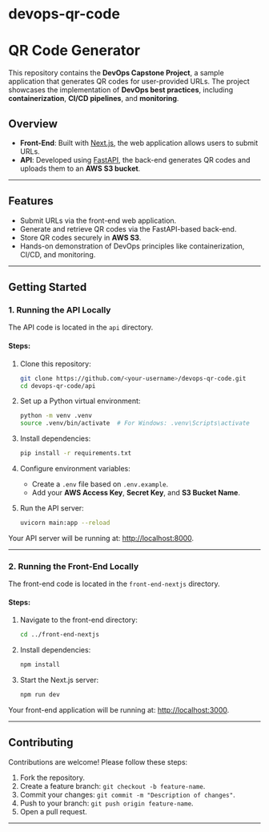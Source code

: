 # devops-qr-code


#  QR Code Generator  

This repository contains the **DevOps Capstone Project**, a sample application that generates QR codes for user-provided URLs. The project showcases the implementation of **DevOps best practices**, including **containerization**, **CI/CD pipelines**, and **monitoring**.  

## **Overview**  
- **Front-End**: Built with [Next.js](https://nextjs.org/), the web application allows users to submit URLs.  
- **API**: Developed using [FastAPI](https://fastapi.tiangolo.com/), the back-end generates QR codes and uploads them to an **AWS S3 bucket**.  

---

## **Features**  
- Submit URLs via the front-end web application.  
- Generate and retrieve QR codes via the FastAPI-based back-end.  
- Store QR codes securely in **AWS S3**.  
- Hands-on demonstration of DevOps principles like containerization, CI/CD, and monitoring.  

---

## **Getting Started**  

### **1. Running the API Locally**  
The API code is located in the `api` directory.  

#### **Steps**:  
1. Clone this repository:  
   ```bash  
   git clone https://github.com/<your-username>/devops-qr-code.git  
   cd devops-qr-code/api  
   ```  

2. Set up a Python virtual environment:  
   ```bash  
   python -m venv .venv  
   source .venv/bin/activate  # For Windows: .venv\Scripts\activate  
   ```  

3. Install dependencies:  
   ```bash  
   pip install -r requirements.txt  
   ```  

4. Configure environment variables:  
   - Create a `.env` file based on `.env.example`.  
   - Add your **AWS Access Key**, **Secret Key**, and **S3 Bucket Name**.  

5. Run the API server:  
   ```bash  
   uvicorn main:app --reload  
   ```  

Your API server will be running at: [http://localhost:8000](http://localhost:8000).  

---

### **2. Running the Front-End Locally**  
The front-end code is located in the `front-end-nextjs` directory.  

#### **Steps**:  
1. Navigate to the front-end directory:  
   ```bash  
   cd ../front-end-nextjs  
   ```  

2. Install dependencies:  
   ```bash  
   npm install  
   ```  

3. Start the Next.js server:  
   ```bash  
   npm run dev  
   ```  

Your front-end application will be running at: [http://localhost:3000](http://localhost:3000).  


---

## **Contributing**  
Contributions are welcome! Please follow these steps:  
1. Fork the repository.  
2. Create a feature branch: `git checkout -b feature-name`.  
3. Commit your changes: `git commit -m "Description of changes"`.  
4. Push to your branch: `git push origin feature-name`.  
5. Open a pull request.  

---

